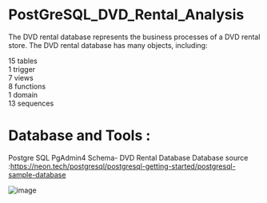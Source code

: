 # PostGreSQL_DVD_Rental_Analysis

The DVD rental database represents the business processes of a DVD rental store. The DVD rental database has many objects, including:

15 tables  
1 trigger  
7 views  
8 functions  
1 domain  
13 sequences  

# Database and Tools :
Postgre SQL
PgAdmin4
Schema- DVD Rental Database
Database source :https://neon.tech/postgresql/postgresql-getting-started/postgresql-sample-database

![image](https://github.com/user-attachments/assets/b2019ca9-93d5-45da-831d-d9bd0283a0f8)



